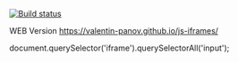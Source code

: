 [![Build status](https://ci.appveyor.com/api/projects/status/hlsgmpmufkmh6agq?svg=true)](https://ci.appveyor.com/project/vapanov/js-iframes)

WEB Version https://valentin-panov.github.io/js-iframes/

document.querySelector('iframe').querySelectorAll('input');